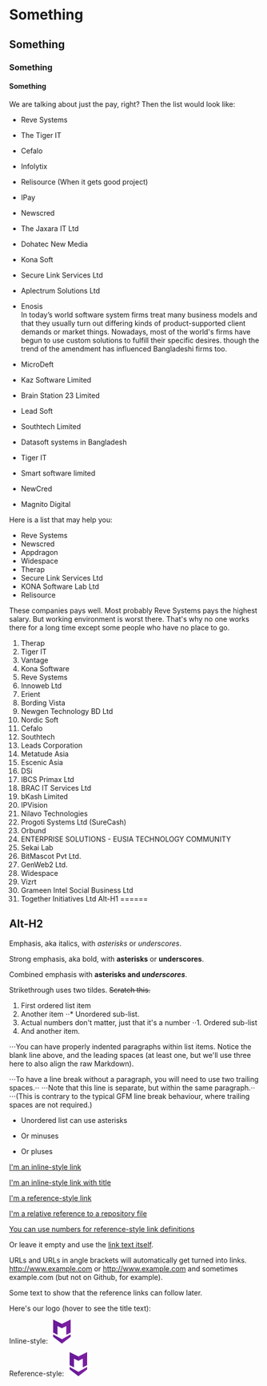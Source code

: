 # Something
## Something
### Something
#### Something
We are talking about just the pay, right? Then the list would look like:

-  Reve Systems  
-  The Tiger IT  
-  Cefalo  
-  Infolytix  
-  Relisource (When it gets good project)  
-  IPay  
-  Newscred  
-  The Jaxara IT Ltd  
-  Dohatec New Media  
-  Kona Soft  
-  Secure Link Services Ltd  
-  Aplectrum Solutions Ltd  
-  Enosis  
In today’s world software system firms treat many business models and that they usually turn out differing kinds of product-supported client demands or market things. Nowadays, most of the world's firms have begun to use custom solutions to fulfill their specific desires. though the trend of the amendment has influenced Bangladeshi firms too.

-  MicroDeft  
-  Kaz Software Limited  
-  Brain Station 23 Limited  
-  Lead Soft  
-  Southtech Limited  
-  Datasoft systems in Bangladesh  
-  Tiger IT  
-  Smart software limited  
-  NewCred  
-  Magnito Digital  

Here is a list that may help you:
- Reve Systems
- Newscred
- Appdragon
- Widespace
- Therap
- Secure Link Services Ltd
- KONA Software Lab Ltd
- Relisource

These companies pays well. Most probably Reve Systems pays the highest salary. But working environment is worst there. That's why no one works there for a long time except some people who have no place to go.
1. Therap
2. Tiger IT
3. Vantage
4. Kona Software
5. Reve Systems
6. Innoweb Ltd
7. Erient
8. Bording Vista
9. Newgen Technology BD Ltd
10. Nordic Soft
11. Cefalo
12. Southtech
13. Leads Corporation
14. Metatude Asia
15. Escenic Asia
16. DSi
17. IBCS Primax Ltd
18. BRAC IT Services Ltd
19. bKash Limited
20. IPVision
21. Nilavo Technologies
22. Progoti Systems Ltd (SureCash)
23. Orbund
24. ENTERPRISE SOLUTIONS - EUSIA TECHNOLOGY COMMUNITY
25. Sekai Lab
26. BitMascot Pvt Ltd.
27. GenWeb2 Ltd.
28. Widespace
29. Vizrt
30. Grameen Intel Social Business Ltd
31. Together Initiatives Ltd
Alt-H1
======

Alt-H2
------
Emphasis, aka italics, with *asterisks* or _underscores_.

Strong emphasis, aka bold, with **asterisks** or __underscores__.

Combined emphasis with **asterisks and _underscores_**.

Strikethrough uses two tildes. ~~Scratch this.~~

1. First ordered list item
2. Another item
⋅⋅* Unordered sub-list. 
1. Actual numbers don't matter, just that it's a number
⋅⋅1. Ordered sub-list
4. And another item.

⋅⋅⋅You can have properly indented paragraphs within list items. Notice the blank line above, and the leading spaces (at least one, but we'll use three here to also align the raw Markdown).

⋅⋅⋅To have a line break without a paragraph, you will need to use two trailing spaces.⋅⋅
⋅⋅⋅Note that this line is separate, but within the same paragraph.⋅⋅
⋅⋅⋅(This is contrary to the typical GFM line break behaviour, where trailing spaces are not required.)

* Unordered list can use asterisks
- Or minuses
+ Or pluses

[I'm an inline-style link](https://www.google.com)

[I'm an inline-style link with title](https://www.google.com "Google's Homepage")

[I'm a reference-style link][Arbitrary case-insensitive reference text]

[I'm a relative reference to a repository file](../blob/master/LICENSE)

[You can use numbers for reference-style link definitions][1]

Or leave it empty and use the [link text itself].

URLs and URLs in angle brackets will automatically get turned into links. 
http://www.example.com or <http://www.example.com> and sometimes 
example.com (but not on Github, for example).

Some text to show that the reference links can follow later.

[arbitrary case-insensitive reference text]: https://www.mozilla.org
[1]: http://slashdot.org
[link text itself]: http://www.reddit.com

Here's our logo (hover to see the title text):

Inline-style: 
![alt text](https://github.com/adam-p/markdown-here/raw/master/src/common/images/icon48.png "Logo Title Text 1")

Reference-style: 
![alt text][logo]

[logo]: https://github.com/adam-p/markdown-here/raw/master/src/common/images/icon48.png "Logo Title Text 2"
